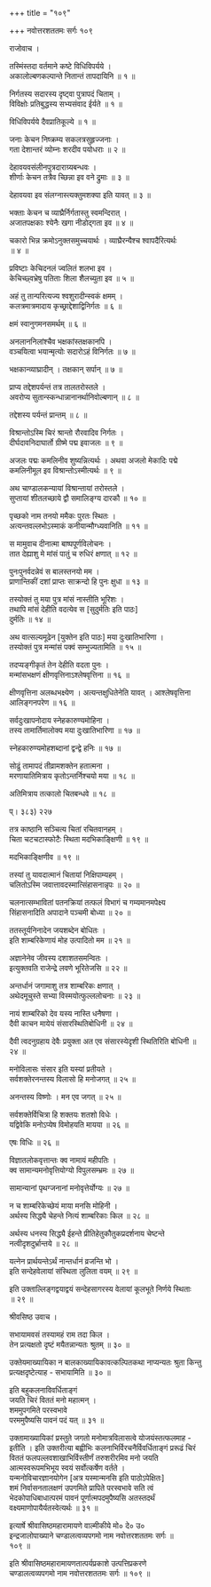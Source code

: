 +++
title = "१०९"

+++
नवोत्तरशततमः सर्गः १०९  
  
राजोवाच ।  
  
तस्मिंस्तदा वर्तमाने कष्टे विधिविपर्यये ।  
अकालोल्बणकल्पान्ते नितान्तं तापदायिनि ॥ १ ॥  
  
निर्गतस्य सदारस्य दृष्ट्वा पुत्रापदं चिताम् ।  
विविक्षोः प्रतिबुद्धस्य सभ्यसंवाद ईर्यते ॥ १ ॥  
  
विधिविपर्यये दैवप्रातिकूल्ये ॥ १ ॥  
  
जनाः केचन निष्क्रम्य सकलत्रसुहृज्जनाः ।  
गता देशान्तरं व्योम्नः शरदीव पयोधराः ॥ २ ॥  
  
देहावयवसंलीनपुत्रदाराग्र्यबन्धवः ।  
शीर्णाः केचन तत्रैव च्छिन्ना इव वने द्रुमाः ॥ ३ ॥  
  
देहावयवा इव संलग्नास्त्यक्तुमशक्या इति यावत् ॥ ३ ॥  
  
भक्ताः केचन च व्याघ्रैर्निर्गतास्तु स्वमन्दिरात् ।  
अजातपक्षकाः श्येनैः खगा नीडोद्गता इव ॥ ४ ॥  
  
चकारो भिन्न क्रमोऽनुक्तसमुच्चयार्थः । व्याघ्रैरन्यैश्च श्वापदैरित्यर्थः   
॥ ४ ॥  
  
प्रविष्टाः केचिदनलं ज्वलितं शलभा इव ।  
केचिच्छ्वभ्रेषु पतिताः शिला शैलच्युता इव ॥ ५ ॥  
  
अहं तु तान्परित्यज्य श्वशुरादीन्स्वकं क्षमम् ।  
कलत्रमात्रमादाय कृच्छ्राद्देशाद्विनिर्गतः ॥ ६ ॥  
  
क्षमं स्वानुगमनसमर्थम् ॥ ६ ॥  
  
अनलाननिलांश्चैव भक्षकांस्तक्षकानपि ।  
वञ्चयित्वा भयान्मृत्योः सदारोऽहं विनिर्गतः ॥ ७ ॥  
  
भक्षकान्व्याघ्रादीन् । तक्षकान् सर्पान् ॥ ७ ॥  
  
प्राप्य तद्देशपर्यन्तं तत्र तालतरोस्तले ।  
अवरोप्य सुतान्स्कन्धान्नानानर्थानिवोल्बणान् ॥ ८ ॥  
  
तद्देशस्य पर्यन्तं प्रान्तम् ॥ ८ ॥  
  
विश्रान्तोऽस्मि चिरं श्रान्तो रौरवादिव निर्गतः ।  
दीर्घदावनिदाघार्तो ग्रीष्मे पद्म इवाजलः ॥ ९ ॥  
  
अजलः पद्मः कमलिनीव शुष्यन्नित्यर्थः । अथवा अजलो मेकादिः पद्मे   
कमलिनीमूल इव विश्रान्तोऽस्मीत्यर्थः ॥ ९ ॥  
  
अथ चाण्डालकन्यायां विश्रान्तायां तरोस्तले ।  
सुप्तायां शीतलच्छाये द्वौ समालिङ्ग्य दारकौ ॥ १० ॥  
  
पृच्छको नाम तनयो ममैकः पुरतः स्थितः ।  
अत्यन्तवल्लभोऽस्माकं कनीयान्मौग्ध्यवानिति ॥ ११ ॥  
  
स मामुवाच दीनात्मा बाष्पपूर्णविलोचनः ।  
तात देह्याशु मे मांसं पातुं च रुधिरं क्षणात् ॥ १२ ॥  
  
पुनःपुनर्वदन्नेवं स बालस्तनयो मम ।  
प्राणान्तिकीं दशां प्राप्तः साक्रन्दो हि पुनः क्षुधा ॥ १३ ॥  
  
तस्योक्तं तु मया पुत्र मांसं नास्तीति भूरिशः ।  
तथापि मांसं देहीति वदत्येव स [सुदुर्मतिः इति पाठः]   
दुर्मतिः ॥ १४ ॥  
  
अथ वात्सल्यमूढेन [युक्तेन इति पाठः] मया दुःखातिभारिणा ।  
तस्योक्तं पुत्र मन्मांसं पक्वं सम्भुज्यतामिति ॥ १५ ॥  
  
तदप्यङ्गीकृतं तेन देहीति वदता पुनः ।  
मन्मांसभक्षणं क्षीणवृत्तिनाऽश्लेषवृत्तिना ॥ १६ ॥  
  
क्षीणवृत्तिना अलब्धभक्ष्येण । अत्यन्तक्षुधितेनेति यावत् । आश्लेषवृत्तिना   
आलिङ्गनपरेण ॥ १६ ॥  
  
सर्वदुःखापनोदाय स्नेहकारुण्यमोहिना ।  
तस्य तामार्तिमालोक्य मया दुःखातिभारिणा ॥ १७ ॥  
  
स्नेहकारुण्यमोहशब्दानां द्वन्द्वे हनिः ॥ १७ ॥  
  
सोढुं तामापदं तीव्रामशक्तेन हतात्मना ।  
मरणायातिमित्राय कृतोऽन्तर्निश्चयो मया ॥ १८ ॥  
  
अतिमित्राय तत्कालो चितबन्धवे ॥ १८ ॥  
  
प्। ३८३) २२७  
  
तत्र काष्ठानि सञ्चित्य चितां रचितवानहम् ।  
चिता चटचटास्फोटैः स्थिता मदभिकाङ्क्षिणी ॥ १९ ॥  
  
मदभिकाङ्क्षिणीव ॥ १९ ॥  
  
तस्यां तु यावदात्मानं चितायां निक्षिपाम्यहम् ।  
चलितोऽस्मि जवात्तावदस्मात्सिंहासनान्नृपः ॥ २० ॥  
  
चलनात्सम्भावितां पतनक्रियां तत्फलं विभागं च गम्यमानमपेक्ष्य   
सिंहासनादिति अपादाने पञ्चमी बोध्या ॥ २० ॥  
  
ततस्तूर्यनिनादेन जयशब्देन बोधितः ।  
इति शाम्बरिकेणायं मोह उत्पादितो मम ॥ २१ ॥  
  
अज्ञानेनेव जीवस्य दशाशतसमन्वितः ।  
इत्युक्तवति राजेन्द्रे लवणे भूरितेजसि ॥ २२ ॥  
  
अन्तर्धानं जगामाशु तत्र शाम्बरिकः क्षणात् ।  
अथेदमूचुस्ते सभ्या विस्मयोत्फुल्ललोचनाः ॥ २३ ॥  
  
नायं शाम्बरिको देव यस्य नास्ति धनैषणा ।  
दैवी काचन मायेयं संसारस्थितिबोधिनी ॥ २४ ॥  
  
दैवी त्वदनुग्रहाय देवैः प्रयुक्ता अत एव संसारस्येदृशी स्थितिरिति बोधिनी ॥   
२४ ॥  
  
मनोविलासः संसार इति यस्यां प्रतीयते ।  
सर्वशक्तेरनन्तस्य विलासो हि मनोजगत् ॥ २५ ॥  
  
अनन्तस्य विष्णोः । मन एव जगत् ॥ २५ ॥  
  
सर्वशक्तेर्विचित्रा हि शक्तयः शतशो विधेः ।  
यद्विवेकि मनोऽप्येष विमोहयति मायया ॥ २६ ॥  
  
एषः विधिः ॥ २६ ॥  
  
विज्ञातलोकवृत्तान्तः क्व नामायं महीपतिः ।  
क्व सामान्यमनोवृत्तियोग्यो विपुलसम्भ्रमः ॥ २७ ॥  
  
सामान्यानां पृथग्जनानां मनोवृत्तेर्योग्यः ॥ २७ ॥  
  
न च शाम्बरिकेच्छेयं माया मनसि मोहिनी ।  
अर्थस्य सिद्ध्यै चेहन्ते नित्यं शाम्बरिकाः किल ॥ २८ ॥  
  
अर्थस्य धनस्य सिद्ध्यै ईहन्ते प्रीतिहेतुकौतुकप्रदर्शनाय चेष्टन्ते   
नत्वीदृशदुर्भ्रान्तये ॥ २८ ॥  
  
यत्नेन प्रार्थयन्तेऽर्थं नान्तर्धानं व्रजन्ति भो ।  
इति सन्देहवेलायां संस्थिता लुलिता वयम् ॥ २९ ॥  
  
इति उक्ताल्लिङ्गद्वयाद्वयं सन्देहसागरस्य वेलायां कूलभूते निर्णये स्थिताः   
॥ २९ ॥  
  
श्रीवसिष्ठ उवाच ।  
  
सभायामवसं तस्यामहं राम तदा किल ।  
तेन प्रत्यक्षतो दृष्टं मयैतन्नान्यतः श्रुतम् ॥ ३० ॥  
  
उक्तेयमाख्यायिका न बालकाख्यायिकावत्कल्पितकथा नाप्यन्यतः श्रुता किन्तु   
प्रत्यक्षदृष्टेत्याह - सभायामिति ॥ ३० ॥  
  
इति बहुकलनाविवर्धिताङ्गं  
जयति चिरं विततं मनो महात्मन् ।  
शममुपगमिते परस्वभावे   
परममुपैष्यसि पावनं पदं यत् ॥ ३१ ॥  
  
उक्तामाख्यायिकां प्रस्तुते जगतो मनोमात्रविलासत्वे योजयंस्तत्फलमाह -   
इतीति । इति उक्तरीत्या बह्वीभिः कलनाभिर्विरचनैर्विवर्धिताङ्गं प्ररूढं चिरं   
विततं फलपल्लवशाखाभिर्विस्तीर्णं तरुशरीरमिव मनो जयति   
आत्मस्वरूपमभिभूय स्वयं सर्वोत्कर्षेण वर्तते ।   
यन्मनोविचारज्ञानयोगेन [अत्र यस्मान्मनसि इति पाठोऽपेक्षितः]   
शमं निर्वासनतालक्षणं उपगमिते प्रापिते परस्वभावे सति त्वं   
भेदकोपाधिबाधात्परमं पावनं पूर्णात्मपदमुपैष्यसि अतस्तदर्थं   
वक्ष्यमाणोपायैर्यतस्वेत्यर्थः ॥ ३१ ॥  
  
इत्यार्षे श्रीवासिष्ठमहारामायणे वाल्मीकीये मो० दे० उ०   
इन्द्रजालोपाख्याने चण्डालत्वव्यपगमो नाम नवोत्तरशततमः सर्गः ॥   
१०९ ॥  
  
इति श्रीवासिष्ठमहारामायणतात्पर्यप्रकाशे उत्पत्तिप्रकरणे   
चण्डालत्वव्यपगमो नाम नवोत्तरशततमः सर्गः ॥ १०९ ॥  
  
  